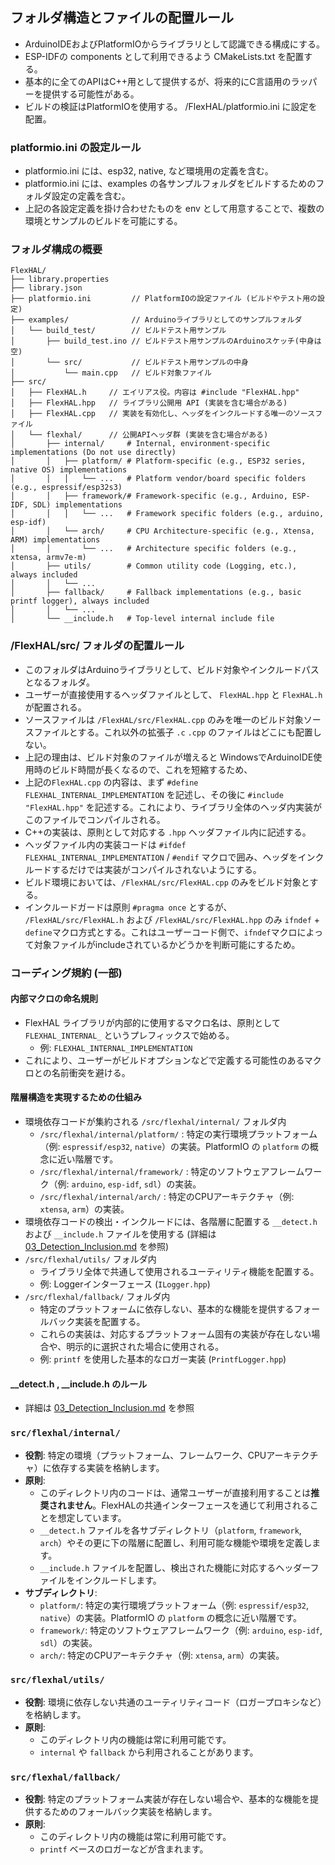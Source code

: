 ## フォルダ構造とファイルの配置ルール
- ArduinoIDEおよびPlatformIOからライブラリとして認識できる構成にする。
- ESP-IDFの components として利用できるよう CMakeLists.txt を配置する。
- 基本的に全てのAPIはC++用として提供するが、将来的にC言語用のラッパーを提供する可能性がある。
- ビルドの検証はPlatformIOを使用する。 /FlexHAL/platformio.ini に設定を配置。

### platformio.ini の設定ルール
- platformio.ini には、esp32, native, など環境用の定義を含む。
- platformio.ini には、examples の各サンプルフォルダをビルドするためのフォルダ設定の定義を含む。
- 上記の各設定定義を掛け合わせたものを env として用意することで、複数の環境とサンプルのビルドを可能にする。

### フォルダ構成の概要
```
FlexHAL/
├── library.properties
├── library.json
├── platformio.ini         // PlatformIOの設定ファイル (ビルドやテスト用の設定)
├── examples/              // Arduinoライブラリとしてのサンプルフォルダ
│   └── build_test/        // ビルドテスト用サンプル
│       ├── build_test.ino // ビルドテスト用サンプルのArduinoスケッチ(中身は空)
│       └── src/           // ビルドテスト用サンプルの中身
│           └── main.cpp   // ビルド対象ファイル
├── src/
│   ├── FlexHAL.h     // エイリアス役。内容は #include "FlexHAL.hpp"
│   ├── FlexHAL.hpp   // ライブラリ公開用 API (実装を含む場合がある)
│   ├── FlexHAL.cpp   // 実装を有効化し、ヘッダをインクルードする唯一のソースファイル
│   └── flexhal/      // 公開APIヘッダ群 (実装を含む場合がある)
│       ├── internal/     # Internal, environment-specific implementations (Do not use directly)
│       │   ├── platform/ # Platform-specific (e.g., ESP32 series, native OS) implementations
│       │   │   └── ...   # Platform vendor/board specific folders (e.g., espressif/esp32s3)
│       │   ├── framework/# Framework-specific (e.g., Arduino, ESP-IDF, SDL) implementations
│       │   │   └── ...   # Framework specific folders (e.g., arduino, esp-idf)
│       │   └── arch/     # CPU Architecture-specific (e.g., Xtensa, ARM) implementations
│       │       └── ...   # Architecture specific folders (e.g., xtensa, armv7e-m)
│       ├── utils/        # Common utility code (Logging, etc.), always included
│       │   └── ...
│       ├── fallback/     # Fallback implementations (e.g., basic printf logger), always included
│       │   └── ...
│       └── __include.h   # Top-level internal include file
```
### /FlexHAL/src/ フォルダの配置ルール
- このフォルダはArduinoライブラリとして、ビルド対象やインクルードパスとなるフォルダ。
- ユーザーが直接使用するヘッダファイルとして、 `FlexHAL.hpp` と `FlexHAL.h` が配置される。
- ソースファイルは `/FlexHAL/src/FlexHAL.cpp` のみを唯一のビルド対象ソースファイルとする。これ以外の拡張子 `.c` `.cpp` のファイルはどこにも配置しない。
- 上記の理由は、ビルド対象のファイルが増えると WindowsでArduinoIDE使用時のビルド時間が長くなるので、これを短縮するため、
- 上記の`FlexHAL.cpp` の内容は、まず `#define FLEXHAL_INTERNAL_IMPLEMENTATION` を記述し、その後に `#include "FlexHAL.hpp"` を記述する。これにより、ライブラリ全体のヘッダ内実装がこのファイルでコンパイルされる。
- C++の実装は、原則として対応する `.hpp` ヘッダファイル内に記述する。
- ヘッダファイル内の実装コードは `#ifdef FLEXHAL_INTERNAL_IMPLEMENTATION` / `#endif` マクロで囲み、ヘッダをインクルードするだけでは実装がコンパイルされないようにする。
- ビルド環境においては、`/FlexHAL/src/FlexHAL.cpp` のみをビルド対象とする。
- インクルードガードは原則 `#pragma once` とするが、 `/FlexHAL/src/FlexHAL.h` および `/FlexHAL/src/FlexHAL.hpp` のみ `ifndef` + `define`マクロ方式とする。これはユーザーコード側で、`ifndef`マクロによって対象ファイルがincludeされているかどうかを判断可能にするため。

### コーディング規約 (一部)

#### 内部マクロの命名規則
- FlexHAL ライブラリが内部的に使用するマクロ名は、原則として `FLEXHAL_INTERNAL_` というプレフィックスで始める。
  - 例: `FLEXHAL_INTERNAL_IMPLEMENTATION`
- これにより、ユーザーがビルドオプションなどで定義する可能性のあるマクロとの名前衝突を避ける。

#### 階層構造を実現するための仕組み
- 環境依存コードが集約される `/src/flexhal/internal/` フォルダ内
  - `/src/flexhal/internal/platform/` : 特定の実行環境プラットフォーム（例: `espressif/esp32`, `native`）の実装。PlatformIO の `platform` の概念に近い階層です。
  - `/src/flexhal/internal/framework/` : 特定のソフトウェアフレームワーク（例: `arduino`, `esp-idf`, `sdl`）の実装。
  - `/src/flexhal/internal/arch/` : 特定のCPUアーキテクチャ（例: `xtensa`, `arm`）の実装。
- 環境依存コードの検出・インクルードには、各階層に配置する `__detect.h` および `__include.h` ファイルを使用する (詳細は [03_Detection_Inclusion.md](./03_Detection_Inclusion.md) を参照)
- `/src/flexhal/utils/` フォルダ内
  - ライブラリ全体で共通して使用されるユーティリティ機能を配置する。
  - 例: Loggerインターフェース (`ILogger.hpp`)
- `/src/flexhal/fallback/` フォルダ内
  - 特定のプラットフォームに依存しない、基本的な機能を提供するフォールバック実装を配置する。
  - これらの実装は、対応するプラットフォーム固有の実装が存在しない場合や、明示的に選択された場合に使用される。
  - 例: `printf` を使用した基本的なロガー実装 (`PrintfLogger.hpp`)

#### __detect.h , __include.h のルール
- 詳細は [03_Detection_Inclusion.md](./03_Detection_Inclusion.md) を参照

### `src/flexhal/internal/`

*   **役割**: 特定の環境（プラットフォーム、フレームワーク、CPUアーキテクチャ）に依存する実装を格納します。
*   **原則**:
    *   このディレクトリ内のコードは、通常ユーザーが直接利用することは**推奨されません**。FlexHALの共通インターフェースを通じて利用されることを想定しています。
    *   `__detect.h` ファイルを各サブディレクトリ（`platform`, `framework`, `arch`）やその更に下の階層に配置し、利用可能な機能や環境を定義します。
    *   `__include.h` ファイルを配置し、検出された機能に対応するヘッダーファイルをインクルードします。
*   **サブディレクトリ**:
    *   `platform/`: 特定の実行環境プラットフォーム（例: `espressif/esp32`, `native`）の実装。PlatformIO の `platform` の概念に近い階層です。
    *   `framework/`: 特定のソフトウェアフレームワーク（例: `arduino`, `esp-idf`, `sdl`）の実装。
    *   `arch/`: 特定のCPUアーキテクチャ（例: `xtensa`, `arm`）の実装。

### `src/flexhal/utils/`

*   **役割**: 環境に依存しない共通のユーティリティコード（ロガープロキシなど）を格納します。
*   **原則**:
    *   このディレクトリ内の機能は常に利用可能です。
    *   `internal` や `fallback` から利用されることがあります。

### `src/flexhal/fallback/`

*   **役割**: 特定のプラットフォーム実装が存在しない場合や、基本的な機能を提供するためのフォールバック実装を格納します。
*   **原則**:
    *   このディレクトリ内の機能は常に利用可能です。
    *   `printf` ベースのロガーなどが含まれます。
